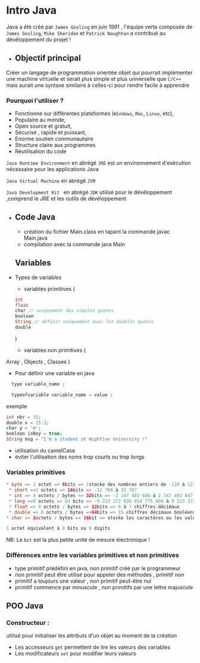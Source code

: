# Intro Java 
   Java a été créé par `James Gosling` en juin 1991 , l'équipe verte composée de `James Gosling`, `Mike Sheridan` et `Patrick Naughton` a contribué au dévéloppement du projet !

* ## Objectif principal
Créer un langage de programmation orientée objet qui pourrait implémenter une machine virtuelle et serait plus simple et plus universelle que `C/C++` mais aurait une syntaxe similaire à celles-ci pour rendre facile à apprendre

### Pourquoi l'utiliser ?

* Fonctionne sur différentes plateformes (`Windows`, `Mac`, `Linux`, etc),
* Populaire au monde,
* Open source et gratuit,
* Sécurisé , rapide et puissant,
* Enorme soutien communautaire
* Structure claire aux programmes 
* Réutilisation du code 

 `Java Runtime Environment` en abrégé `JRE` est un environnement d'exécution nécessaire pour les applications Java 

 `Java Virtual Machine` en abrégé `JVM` 

 `Java Development Kit ` en abrégé `JDK` utilisé pour le dévéloppement ,comprend le JRE et les outils de dévéloppement 

* ## Code Java

   * création du fichier Main.class en tapant la commande javac Main.java
  * compilation avec la commande java Main 
  
  ## Variables
* Types de variables
   * variables primitives (
  ````php
  int 
  float
  char // uniquement des simples quotes
  boolean
  String // définir uniquement avec les doubles quotes
  double  
  ````
  )
   * variables non primitives (

Array  , Objects , Classes
  )
* Pour définir une variable en java 
```php
  type variable_name ;

  typeofvariable variable_name = value ;

  ```
   exemple 
  ````php
  int nbr = 15;
  double x = 25.3;
  char y = 'm';
  boolean isBoy = true;
  String msg = "I'm a student at Highfive University !"
  ````
 * utilisation du camelCase
 * éviter l'utilisation des noms trop courts ou trop longs
  
### Variables primitives 
```java
* byte => 1 octet => 8bits => (stocke des nombres entiers de -128 à 127)
 * short =>2 octets => 16bits => -32 768 à 32 767 
 * int => 4 octets / bytes => 32bits => -2 147 483 648 à 2 147 483 647. 
 * long =>8 octets => 64 bits => -9 223 372 036 854 775 808 à 9 223 372 036
 * float => 4 octets / bytes => 32bits => 6 à 7 chiffres décimaux 
 * double => 8 octets / bytes =>64bits => 15 chiffres décimaux booléens=> 1octet => 1bit => vrai ou faux
* char => 2octets / bytes => 16bit => stocke les caractères ou les valeurs ascii

1 octet équivalent à 8 bits ou 8 digits

```
NB: Le `bit` est la plus petite unité de mesure électronique !

### Différences entre les variables primitives et non primitives

  * type primitif prédéfini en java, non primitif créé par le programmeur 
  * non primitif peut être utilisé pour appeler des méthodes , primitif non
  * primitif a toujours une valeur , non primitif peut-être nul
  * primitif commence par minuscule , non primitifs par une lettre majuscule
  

## POO Java

### Constructeur : 
utilisé pour initialiser les attributs d'un objet au moment de la création
* Les accesseurs `get` permettent de lire les valeurs des variables 
* Les modificateurs `set` pour modifier leurs valeurs 